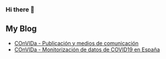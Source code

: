 ### Hi there 👋

<!--
**enriquetomasmb/enriquetomasmb** is a ✨ _special_ ✨ repository because its `README.md` (this file) appears on your GitHub profile.

Here are some ideas to get you started:

- 🔭 I’m currently working on ...
- 🌱 I’m currently learning ...
- 👯 I’m looking to collaborate on ...
- 🤔 I’m looking for help with ...
- 💬 Ask me about ...
- 📫 How to reach me: ...
- 😄 Pronouns: ...
- ⚡ Fun fact: ...
-->

## My Blog
<!-- BLOG-POST-LIST:START -->
- [COnVIDa - Publicación y medios de comunicación](https://enriquetomasmb.com/blog/convida-medios)
- [COnVIDa - Monitorización de datos de COVID19 en España](https://enriquetomasmb.com/blog/convida-monitorizacion-covid19)
<!-- BLOG-POST-LIST:END -->
